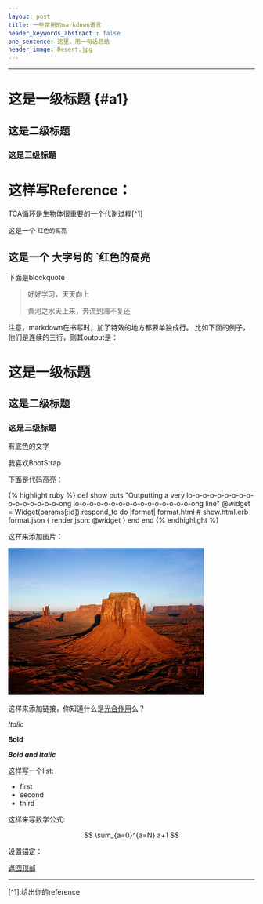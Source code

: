 ```yaml
---
layout: post
title: 一些常用的markdown语言
header_keywords_abstract : false
one_sentence: 这里，用一句话总结
header_image: Desert.jpg
---
```


<hr> 


# 这是一级标题 {#a1}

## 这是二级标题


### 这是三级标题

# 这样写Reference：

TCA循环是生物体很重要的一个代谢过程[^1]

这是一个  `红色的高亮`

## 这是一个  大字号的  `红色的高亮

下面是blockquote

> 好好学习，天天向上
>
> 黄河之水天上来，奔流到海不复还

注意，markdown在书写时，加了特效的地方都要单独成行。
比如下面的例子，他们是连续的三行，则其output是：

# 这是一级标题
## 这是二级标题
### 这是三级标题

<kbd>有底色的文字</kbd>


我喜欢<span class="label label-primary">BootStrap</span>


下面是代码高亮：

{% highlight ruby %}
def show
  puts "Outputting a very lo-o-o-o-o-o-o-o-o-o-o-o-o-o-o-o-ong lo-o-o-o-o-o-o-o-o-o-o-o-o-o-o-o-ong line"
  @widget = Widget(params[:id])
  respond_to do |format|
    format.html # show.html.erb
    format.json { render json: @widget }
  end
end
{% endhighlight %}


这样来添加图片：

![anything](/image/Desert.jpg)

这样来添加链接，你知道什么是[光合作用](https://zh.wikipedia.org/wiki/%E5%85%89%E5%90%88%E4%BD%9C%E7%94%A8)么？

*Italic*

**Bold**

***Bold and Italic***

这样写一个list:

- first
- second
- third

这样来写数学公式:

$$ \sum_{a=0}^{a=N} a+1 $$

设置锚定：

[返回顶部](#a1)

<hr>
[^1]:给出你的reference




